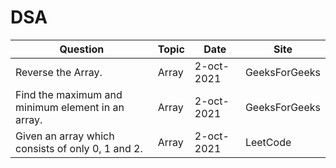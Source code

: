 # DSA

| Question                                          | Topic | Date       | Site          |
| ------------------------------------------------- | ----- | ---------- | ------------- |
| Reverse the Array.                                | Array | 2-oct-2021 | GeeksForGeeks |
| Find the maximum and minimum element in an array. | Array | 2-oct-2021 | GeeksForGeeks |
| Given an array which consists of only 0, 1 and 2. | Array | 2-oct-2021 | LeetCode      |
